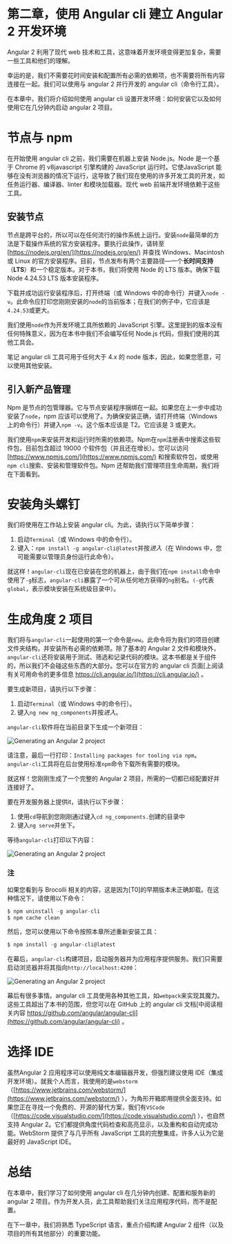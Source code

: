 # 第二章，使用 Angular cli 建立 Angular 2 开发环境

Angular 2 利用了现代 web 技术和工具，这意味着开发环境变得更加复杂，需要一些工具和他们的理解。

幸运的是，我们不需要花时间安装和配置所有必需的依赖项，也不需要将所有内容连接在一起。我们可以使用与 angular 2 并行开发的 angular cli（命令行工具）。

在本章中，我们将介绍如何使用 angular cli 设置开发环境：如何安装它以及如何使用它在几分钟内启动 angular 2 项目。

# 节点与 npm

在开始使用 angular cli 之前，我们需要在机器上安装 Node.js。Node 是一个基于 Chrome 的 v8javascript 引擎构建的 JavaScript 运行时。它使JavaScript 能够在没有浏览器的情况下运行，这导致了我们现在使用的许多开发工具的开发，如任务运行器、编译器、linter 和模块加载器。现代 web 前端开发环境依赖于这些工具。

## 安装节点

节点是跨平台的，所以可以在任何流行的操作系统上运行。安装`node`最简单的方法是下载操作系统的官方安装程序。要执行此操作，请转至[https://nodejs.org/en/](https://nodejs.org/en/) 并查找 Windows、Macintosh 或 Linux 的官方安装程序。目前，节点发布有两个主要路径—一个**长时间支持**（**LTS**）和一个稳定版本。对于本书，我们将使用 Node 的 LTS 版本。确保下载 Node 4.24.53 LTS 版本安装程序。

下载并成功运行安装程序后，打开终端（或 Windows 中的命令行）并键入`node -v`。此命令应打印您刚刚安装的`node`的当前版本；在我们的例子中，它应该是`4.24.53`或更大。

我们使用`node`作为开发环境工具所依赖的 JavaScript 引擎。这里提到的版本没有任何特殊意义，因为在本书中我们不会编写任何 Node.js 代码，但我们使用的其他工具会。

笔记 angular cli 工具可用于任何大于 4.x 的 node 版本，因此，如果您愿意，可以使用其他安装。

## 引入新产品管理

Npm 是节点的包管理器。它与节点安装程序捆绑在一起。如果您在上一步中成功安装了`node`，npm 应该可以使用了。为确保安装正确，请打开终端（Windows 上的命令行）并键入`npm -v`。这个版本应该是 T2。它应该是 3 或更大。

我们使用`npm`来安装开发和运行时所需的依赖项。Npm在`npm`注册表中搜索这些软件包，目前包含超过 19000 个软件包（并且还在增长）。您可以访问[https://www.npmjs.com/](https://www.npmjs.com/) 和搜索软件包，或使用`npm cli`搜索、安装和管理软件包。Npm 还帮助我们管理项目生命周期，我们将在下面看到。

# 安装角头螺钉

我们将使用在工作站上安装 angular cli。为此，请执行以下简单步骤：

1.  启动`Terminal`（或 Windows 中的命令行）。
2.  键入：`npm install -g angular-cli@latest`并按*进入*（在 Windows 中，您可能需要以管理员身份运行此命令）。

就这样！`angular-cli`现在已安装在您的机器上，由于我们在`npm install`命令中使用了`-g`标志，`angular-cli`暴露了一个可从任何地方获得的`ng`别名。`(-g`代表`global`，表示模块安装在系统级目录中）。

# 生成角度 2 项目

我们将与`angular-cli`一起使用的第一个命令是`new`。此命令将为我们的项目创建文件夹结构，并安装所有必需的依赖项。除了基本的 Angular 2 文件和模块外，`angular-cli`还将安装用于测试、筛选和记录代码的模块。这本书都是关于组件的，所以我们不会碰这些东西的大部分。您可以在官方的 angular cli 页面[上阅读有关可用命令的更多信息 https://cli.angular.io/](https://cli.angular.io/) 。

要生成新项目，请执行以下步骤：

1.  启动`Terminal`（或 Windows 中的命令行）。
2.  键入`ng new ng_components`并按*进入*。

`angular-cli`软件将在当前目录下生成一个新项目：

![Generating an Angular 2 project](../Images/image00093.jpeg)

请注意，最后一行打印：`Installing packages for tooling via npm`。`angular-cli`工具将在后台使用标准`npm`命令下载所有需要的模块。

就这样！您刚刚生成了一个完整的 Angular 2 项目，所需的一切都已经配置好并连接好了。

要在开发服务器上提供it，请执行以下步骤：

1.  使用`cd`导航到您刚刚通过键入`cd ng_components.`创建的目录中
2.  键入`ng serve`并坐下。

等待`angular-cli`打印以下内容：

![Generating an Angular 2 project](../Images/image00094.jpeg)

### 注

如果您看到与 Brocolli 相关的内容，这是因为[T0]的早期版本未正确卸载。在这种情况下，请使用以下命令：

```ts
$ npm uninstall -g angular-cli
$ npm cache clean

```

然后，您可以使用以下命令按照本章所述重新安装工具：

```ts
$ npm install -g angular-cli@latest

```

在幕后，`angular-cli`构建项目，启动服务器并为应用程序提供服务。我们只需要启动浏览器并将其指向`http://localhost:4200`：

![Generating an Angular 2 project](../Images/image00095.jpeg)

幕后有很多事情。angular cli 工具使用各种其他工具，如`webpack`来实现其魔力。这些工具超出了本书的范围，但您可以在 GitHub 上的 angular cli 文档[中阅读相关内容 https://github.com/angular/angular-cli](https://github.com/angular/angular-cli) 。

# 选择 IDE

虽然Angular 2 应用程序可以使用纯文本编辑器开发，但强烈建议使用 IDE（集成开发环境）。就我个人而言，我使用的是`webstorm`（[https://www.jetbrains.com/webstorm/](https://www.jetbrains.com/webstorm/) ），为角形开箱即用提供全面支持。如果您正在寻找一个免费的、开源的替代方案，我们有`VSCode`（[https://code.visualstudio.com/](https://code.visualstudio.com/) ），也自然支持 Angular 2。它们都提供角度代码检查和高亮显示，以及重构和自动完成功能。WebStorm 提供了与几乎所有 JavaScript 工具的完整集成，许多人认为它是最好的 JavaScript IDE。

# 总结

在本章中，我们学习了如何使用 angular cli 在几分钟内创建、配置和服务新的 angular 2 项目。作为开发人员，此工具帮助我们关注应用程序代码，而不是配置。

在下一章中，我们将熟悉 TypeScript 语言，重点介绍构建 Angular 2 组件（以及项目的所有其他部分）的重要功能。